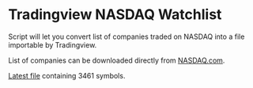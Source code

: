 # Tradingview NASDAQ Watchlist

Script will let you convert list of companies traded on NASDAQ into a file importable by Tradingview.

List of companies can be downloaded directly from [NASDAQ.com](https://www.nasdaq.com/screening/companies-by-industry.aspx?exchange=NASDAQ&render=download).

[Latest file](https://github.com/yezooz/tradingview-nasdaq-watchlist/blob/master/watchlist_nasdaq.txt) containing 3461 symbols.
